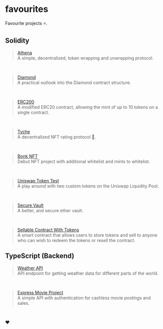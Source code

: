 # favourites
Favourite projects ⭐.

## Solidity

> [Athena](https://github.com/0xfps/athena) <br/>
> A simple, decentralized, token wrapping and unwrapping protocol.

<br/>

> [Diamond](https://github.com/0xfps/Diamond) <br/>
> A practical outlook into the Diamond contract structure.

<br/>

> [ERC200](https://github.com/0xfps/ERC200) <br/>
> A modified ERC20 contract, allowing the mint of up to 10 tokens on a single contract.

<br/>

> [Tyche](https://github.com/0xfps/tyche) <br/>
> A decentralized NFT rating protocol 🏹.

<br/>

> [Bonk NFT](https://github.com/0xfps/BonkNFT) <br/>
> Debut NFT project with additional whitelist and mints to whitelist.

<br/>

> [Uniswap Token Test](https://github.com/0xfps/uniswap-token-test) <br/>
> A play around with two custom tokens on the Uniswap Liquidity Pool.

<br/>

> [Secure Vault](https://github.com/0xfps/Secure-Vault) <br/>
> A better, and secure ether vault.

<br/>

> [Sellable Contract With Tokens](https://github.com/0xfps/Sellable-Contract-With-Tokens) <br/>
> A smart contract that allows users to store tokens and sell to anyone who can wish to redeem the tokens or resell the contract.


## TypeScript (Backend)

> [Weather API](https://github.com/0xfps/weather-api) <br/>
> API endpoint for getting weather data for different parts of the world.

<br/>

> [Express Movie Project](https://github.com/0xfps/express-movie-prj) <br/>
> A simple API with authentication for cashless movie postings and sales.

<br/>

❤
